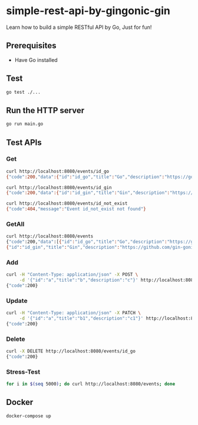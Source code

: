 # simple-rest-api-by-gingonic-gin
Learn how to build a simple RESTful API by Go, Just for fun!

## Prerequisites
* Have Go installed

## Test
``` bash
go test ./...
```

## Run the HTTP server
``` bash
go run main.go
```

## Test APIs

### Get
``` bash
curl http://localhost:8080/events/id_go
{"code":200,"data":{"id":"id_go","title":"Go","description":"https://golang.org/"}}

curl http://localhost:8080/events/id_gin
{"code":200,"data":{"id":"id_gin","title":"Gin","description":"https://github.com/gin-gonic/gin"}}

curl http://localhost:8080/events/id_not_exist
{"code":404,"message":"Event id_not_exist not found"}
```

### GetAll
``` bash
curl http://localhost:8080/events
{"code":200,"data":[{"id":"id_go","title":"Go","description":"https://golang.org/"},
{"id":"id_gin","title":"Gin","description":"https://github.com/gin-gonic/gin"}]}
```

### Add
``` bash
curl -H "Content-Type: application/json" -X POST \
     -d '{"id":"a","title":"b","description":"c"}' http://localhost:8080/events
{"code":200}
```

### Update
``` bash
curl -H "Content-Type: application/json" -X PATCH \
     -d '{"id":"a","title":"b1","description":"c1"}' http://localhost:8080/events
{"code":200}
```

### Delete
``` bash
curl -X DELETE http://localhost:8080/events/id_go
{"code":200}
```

### Stress-Test
``` bash
for i in $(seq 5000); do curl http://localhost:8080/events; done
```

## Docker
``` bash
docker-compose up
```
